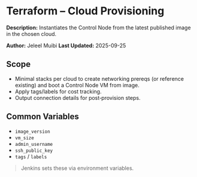 
<!-- ============================================================= -->
# Terraform – Cloud Provisioning

**Description:** Instantiates the Control Node from the latest published image in the chosen cloud.

**Author:** Jeleel Muibi
**Last Updated:** 2025-09-25

<!-- SPDX-License-Identifier: MIT -->
<!-- ============================================================= -->

## Scope
- Minimal stacks per cloud to create networking prereqs (or reference existing) and boot a Control Node VM from image.
- Apply tags/labels for cost tracking.
- Output connection details for post‑provision steps.

## Common Variables
- `image_version`
- `vm_size`
- `admin_username`
- `ssh_public_key`
- `tags` / `labels`

> Jenkins sets these via environment variables.
